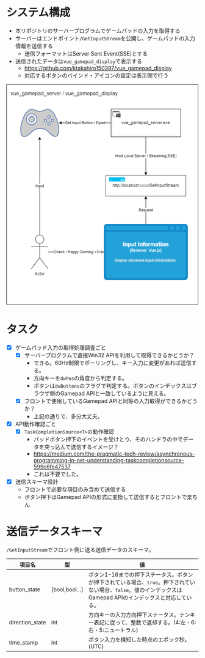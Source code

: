 # システム構成

- 本リポジトリのサーバープログラムでゲームパッドの入力を取得する
- サーバーはエンドポイント`/GetInputStream`を公開し、ゲームパッドの入力情報を送信する
    - 送信フォーマットはServer Sent Event(SSE)とする
- 送信されたデータは`vue_gamepad_display`で表示する
    - https://github.com/ktakahiro150397/vue_gamepad_display
    - 対応するボタンのバインド・アイコンの設定は表示側で行う


![構成図](./vue_gamepad_server.drawio.png)

# タスク

- [x] ゲームパッド入力の取得処理調査ごと
    - [x] サーバープログラムで直接Win32 APIを利用して取得できるかどうか？
        - できる。60Hz制限でポーリングし、キー入力に変更があれば送信する。
        - 方向キーを`dwPos`の角度から判定する。
        - ボタンは`dwButtons`のフラグで判定する。ボタンのインデックスはブラウザ側のGamepad APIと一致しているように見える。
    - [x] フロントで使用しているGamepad APIと同等の入力取得ができるかどうか？
        - 上記の通りで、多分大丈夫。
- [x] API動作確認ごと
    - [x] `TaskCompletionSource<T>`の動作確認
        - パッドボタン押下のイベントを受けとり、そのハンドラの中でデータを突っ込んで送信するイメージ？
        - https://medium.com/the-pragmatic-tech-review/asynchronous-programming-in-net-understanding-taskcompletionsource-599c6fe47537
        - これは不要でした。
- [x] 送信スキーマ設計
    - フロントで必要な項目のみ含めて送信する
    - ボタン押下はGamepad APIの形式に変換して送信するとフロントで楽ちん


# 送信データスキーマ

`/GetInputStream`でフロント側に送る送信データのスキーマ。

|項目名|型|値|
|--|--|--|
|button_state|[bool,bool...]|ボタン1-16までの押下ステータス。ボタンが押下されている場合、`true`。押下されていない場合、`false`。値のインデックスはGamepad APIのインデックスと対応している。|
|direction_state|int|方向キーの入力方向押下ステータス。テンキー表記に従って、整数で返却する。(4:左・6:右・5:ニュートラル)|
|time_stamp|int|ボタン入力を検知した時点のエポック秒。(UTC)|
